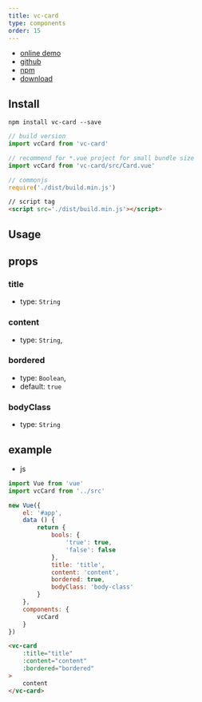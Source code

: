 ```yaml
---
title: vc-card
type: components
order: 15
---
```


* [online demo](https://iwaimai-bi-fe.github.io/vc-card/examples/)
* [github](https://github.com/iwaimai-bi-fe/vc-card)
* [npm](https://www.npmjs.com/package/vc-card)
* [download](https://github.com/iwaimai-bi-fe/vc-card/archive/master.zip)

## Install


``` npm
npm install vc-card --save
```

``` js
// build version
import vcCard from 'vc-card'

// recommend for *.vue project for small bundle size
import vcCard from 'vc-card/src/Card.vue'
```

``` js 
// commonjs
require('./dist/build.min.js')
```

``` html
// script tag
<script src='./dist/build.min.js'></script>
```

## Usage

## props

### title 

* type: `String`

### content

* type: `String`,

### bordered

* type: `Boolean`,
* default: `true`

### bodyClass

* type: `String`


## example

* js

```js
import Vue from 'vue'
import vcCard from '../src'

new Vue({
    el: '#app',
    data () {
        return {
            bools: {
                'true': true,
                'false': false
            },
            title: 'title',
            content: 'content',
            bordered: true,
            bodyClass: 'body-class'
        }
    },
    components: {
        vcCard
    }
})
```

```html
<vc-card
    :title="title"
    :content="content"
    :bordered="bordered"
>
    content
</vc-card>
```
